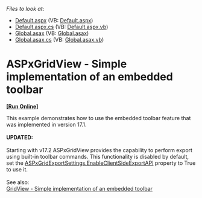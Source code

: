 <!-- default file list -->
*Files to look at*:

* [Default.aspx](./CS/DxExample/Default.aspx) (VB: [Default.aspx](./VB/DxExample/Default.aspx))
* [Default.aspx.cs](./CS/DxExample/Default.aspx.cs) (VB: [Default.aspx.vb](./VB/DxExample/Default.aspx.vb))
* [Global.asax](./CS/DxExample/Global.asax) (VB: [Global.asax](./VB/DxExample/Global.asax))
* [Global.asax.cs](./CS/DxExample/Global.asax.cs) (VB: [Global.asax.vb](./VB/DxExample/Global.asax.vb))
<!-- default file list end -->
# ASPxGridView - Simple implementation of an embedded toolbar 
<!-- run online -->
**[[Run Online]](https://codecentral.devexpress.com/t552217/)**
<!-- run online end -->


<p>This example demonstrates how to use the embedded toolbar feature that was implemented in version 17.1.<br><br><strong>UPDATED:<br></strong><br>Starting with v17.2 ASPxGridView provides the capability to perform export using built-in toolbar commands. This functionality is disabled by default, set the <a href="https://documentation.devexpress.com/AspNet/DevExpress.Web.ASPxGridExportSettings.EnableClientSideExportAPI.property">ASPxGridExportSettings.EnableClientSideExportAPI</a> property to True to use it. <br><br>See also: <br><a href="https://www.devexpress.com/Support/Center/p/T611370">GridView - Simple implementation of an embedded toolbar</a></p>

<br/>


